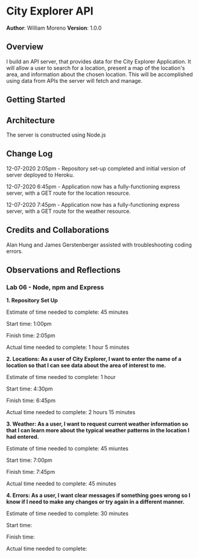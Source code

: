 # City Explorer API

**Author**: William Moreno
**Version**: 1.0.0

## Overview
I build an API server, that provides data for the City Explorer Application. It will allow a user to search for a location, present a map of the location's area, and information about the chosen location. This will be accomplished using data from APIs the server will fetch and manage.

## Getting Started

## Architecture

The server is constructed using Node.js

## Change Log

12-07-2020 2:05pm - Repository set-up completed and initial version of server deployed to Heroku.

12-07-2020 6:45pm - Application now has a fully-functioning express server, with a GET route for the location resource.

12-07-2020 7:45pm - Application now has a fully-functioning express server, with a GET route for the weather resource.


## Credits and Collaborations

Alan Hung and James Gerstenberger assisted with troubleshooting coding errors.

## Observations and Reflections

### Lab 06 - Node, npm and Express

**1. Repository Set Up**

Estimate of time needed to complete:  45 minutes

Start time: 1:00pm

Finish time: 2:05pm

Actual time needed to complete: 1 hour 5 minutes

**2. Locations: As a user of City Explorer, I want to enter the name of a location so that I can see data about the area of interest to me.**

Estimate of time needed to complete:  1 hour

Start time: 4:30pm

Finish time: 6:45pm

Actual time needed to complete: 2 hours 15 minutes

**3. Weather: As a user, I want to request current weather information so that I can learn more about the typical weather patterns in the location I had entered.**

Estimate of time needed to complete:  45 miuntes

Start time: 7:00pm

Finish time: 7:45pm

Actual time needed to complete: 45 minutes

**4. Errors: As a user, I want clear messages if something goes wrong so I know if I need to make any changes or try again in a different manner.**

Estimate of time needed to complete:  30 minutes

Start time:

Finish time: 

Actual time needed to complete: 